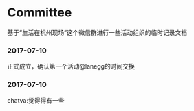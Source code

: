 # Committee
基于“生活在杭州现场”这个微信群进行一些活动组织的临时记录文档

### 2017-07-10
正式成立，确认第一个活动@lanegg的时间交换

### 2017-07-10
chatva:觉得得有一些
